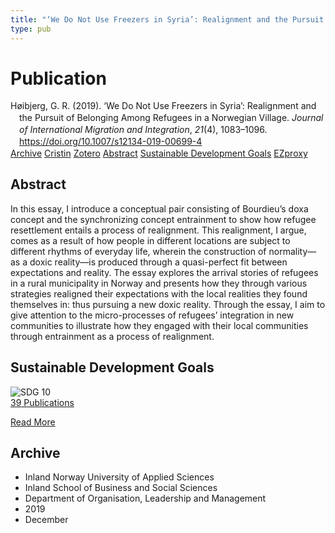 ```yaml
---
title: "‘We Do Not Use Freezers in Syria’: Realignment and the Pursuit of Belonging Among Refugees in a Norwegian Village"
type: pub
---
```

<h1>Publication</h1>
<article id="csl-bib-container-L997GLCR" class="csl-bib-container">
  <div class="csl-bib-body" style="line-height: 1.35; padding-left: 1em; text-indent:-1em;">
  <div class="csl-entry">H&#xF8;ibjerg, G. R. (2019). &#x2018;We Do Not Use Freezers in Syria&#x2019;: Realignment and the Pursuit of Belonging Among Refugees in a Norwegian Village. <i>Journal of International Migration and Integration</i>, <i>21</i>(4), 1083&#x2013;1096. <a href="https://doi.org/10.1007/s12134-019-00699-4">https://doi.org/10.1007/s12134-019-00699-4</a></div>
</div>
  <div class="csl-bib-buttons">
    <a href="#taxonomy-article-L997GLCR" class="csl-bib-button">Archive</a>
    <a href="https://app.cristin.no/results/show.jsf?id=1758558" alt="Cristin URL" class="csl-bib-button">Cristin</a>
    <a href="http://zotero.org/groups/5022929/items/L997GLCR" alt="Zotero URL" class="csl-bib-button">Zotero</a>
    <a href="#abstract-article-L997GLCR" class="csl-bib-button">Abstract</a>
    <a href="#sdg-article-L997GLCR" class="csl-bib-button">Sustainable Development Goals</a>
    <a href="http://ezproxy.inn.no/login?url=https://doi.org/10.1007/s12134-019-00699-4" class="csl-bib-button">EZproxy</a>
  </div>
  <div id="csl-bib-meta-container-L997GLCR"></div>
</article>
<div id="csl-bib-meta-L997GLCR" class="csl-bib-meta">
  <article id="abstract-article-L997GLCR" class="abstract-article">
    <h1>Abstract</h1>
    In this essay, I introduce a conceptual pair consisting of Bourdieu’s doxa concept and the synchronizing concept entrainment to show how refugee resettlement entails a process of realignment. This realignment, I argue, comes as a result of how people in different locations are subject to different rhythms of everyday life, wherein the construction of normality—as a doxic reality—is produced through a quasi-perfect fit between expectations and reality. The essay explores the arrival stories of refugees in a rural municipality in Norway and presents how they through various strategies realigned their expectations with the local realities they found themselves in: thus pursuing a new doxic reality. Through the essay, I aim to give attention to the micro-processes of refugees’ integration in new communities to illustrate how they engaged with their local communities through entrainment as a process of realignment.
  </article>
  <article id="sdg-article-L997GLCR" class="sdg-article">
    <h1>Sustainable Development Goals</h1>
    <div class="sdg-container"><div id="sdg10" class="sdg">
<img src="{{< params subfolder >}}images/sdg/sdg10_en.png" class="image" alt="SDG 10">
<div class="sdg-overlay">
<a href="{{< params subfolder >}}en/archive/?sdg=10#archive" class="sdg-publication-count"><span>39</span> Publications</a>
<p><a href="https://sdgs.un.org/goals/goal10" class="sdg-read-more">Read More</a></p>
</div>
</div></div>
  </article>
  <article id="taxonomy-article-L997GLCR" class="taxonomy-article">
    <h1>Archive</h1>
    <ul>
      <li>Inland Norway University of Applied Sciences</li>
      <li>Inland School of Business and Social Sciences</li>
      <li>Department of Organisation, Leadership and Management</li>
      <li>2019</li>
      <li>December</li>
    </ul>
  </article>
</div>
